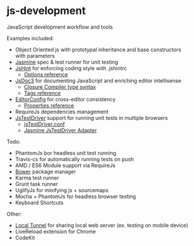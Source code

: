 js-development
============

JavaScript development workflow and tools

Examples included:
  - Object Oriented js with prototypal inheritance and base constructors with parameters
  - [Jasmine](http://pivotal.github.io/jasmine/) spec & test runner for unit testing
  - [JsHint](http://www.jshint.com) for enforcing coding style with .jshintrc
    - [Options reference](http://www.jshint.com/docs/options/)
  - [JsDoc3](http://usejsdoc.org) for documenting JavaScript and enriching editor intellisense
    - [Closure Compiler type syntax](https://developers.google.com/closure/compiler/docs/js-for-compiler#types)
    - [Tags reference](http://usejsdoc.org/index.html#JSDoc3_Tag_Dictionary)
  - [EditorConfig](http://editorconfig.org) for cross-editor consistency
    - [Properties reference](https://github.com/editorconfig/editorconfig/wiki/EditorConfig-Properties)
  - RequireJs dependencies management
  - [JsTestDriver](https://code.google.com/p/js-test-driver/) support for running unit tests in multiple browsers
    - [jsTestDriver.conf](https://code.google.com/p/js-test-driver/wiki/ConfigurationFile)
    - [Jasmine JsTestDriver Adapter](https://github.com/ibolmo/jasmine-jstd-adapter)

Todo:
  - PhantomJs bor headless unit test running
  - Travis-cs for automatically running tests on push
  - AMD / ES6 Module support via RequireJs
  - [Bower](https://github.com/bower/bower) package manager
  - Karma test runner
  - Grunt task runner
  - UglifyJs for minifying js + sourcemaps
  - Mocha + PhantomJs for headless browser testing
  - Keyboard Shortcuts

Other:
  - [Local Tunnel](http://progrium.com/localtunnel) for sharing local web server (ex. testing on mobile device)
  - LiveReload extension for Chrome
  - CodeKit
